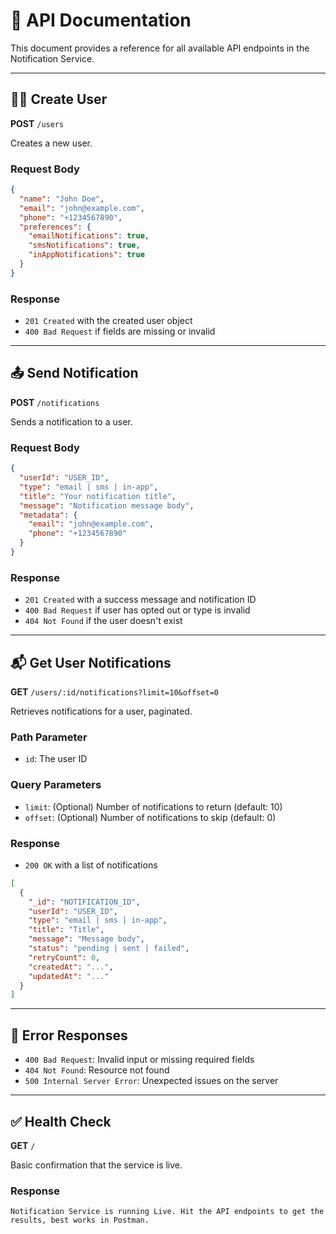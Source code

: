 # 📘 API Documentation

This document provides a reference for all available API endpoints in the Notification Service.

---

## 🧑‍💼 Create User

**POST** `/users`

Creates a new user.

### Request Body

```json
{
  "name": "John Doe",
  "email": "john@example.com",
  "phone": "+1234567890",
  "preferences": {
    "emailNotifications": true,
    "smsNotifications": true,
    "inAppNotifications": true
  }
}
```

### Response

- `201 Created` with the created user object
- `400 Bad Request` if fields are missing or invalid

---

## 📤 Send Notification

**POST** `/notifications`

Sends a notification to a user.

### Request Body

```json
{
  "userId": "USER_ID",
  "type": "email | sms | in-app",
  "title": "Your notification title",
  "message": "Notification message body",
  "metadata": {
    "email": "john@example.com",
    "phone": "+1234567890"
  }
}
```

### Response

- `201 Created` with a success message and notification ID
- `400 Bad Request` if user has opted out or type is invalid
- `404 Not Found` if the user doesn't exist

---

## 📬 Get User Notifications

**GET** `/users/:id/notifications?limit=10&offset=0`

Retrieves notifications for a user, paginated.

### Path Parameter

- `id`: The user ID

### Query Parameters

- `limit`: (Optional) Number of notifications to return (default: 10)
- `offset`: (Optional) Number of notifications to skip (default: 0)

### Response

- `200 OK` with a list of notifications

```json
[
  {
    "_id": "NOTIFICATION_ID",
    "userId": "USER_ID",
    "type": "email | sms | in-app",
    "title": "Title",
    "message": "Message body",
    "status": "pending | sent | failed",
    "retryCount": 0,
    "createdAt": "...",
    "updatedAt": "..."
  }
]
```

---

## 🚫 Error Responses

- `400 Bad Request`: Invalid input or missing required fields
- `404 Not Found`: Resource not found
- `500 Internal Server Error`: Unexpected issues on the server

---

## ✅ Health Check

**GET** `/`

Basic confirmation that the service is live.

### Response

```
Notification Service is running Live. Hit the API endpoints to get the results, best works in Postman.
```